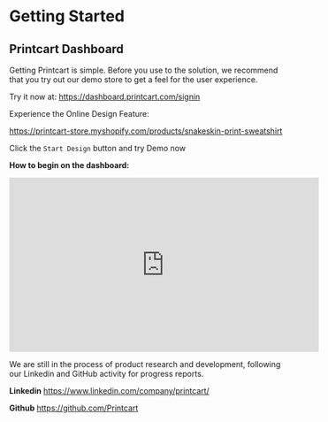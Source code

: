 # Getting Started

## Printcart Dashboard
Getting Printcart is simple. Before you use to the solution, we recommend that you try out our demo store to get a feel for the user experience.

Try it now at: 
https://dashboard.printcart.com/signin

Experience the Online Design Feature:

https://printcart-store.myshopify.com/products/snakeskin-print-sweatshirt

Click the `Start Design` button and try Demo now

**How to begin on the dashboard:**

<iframe width="560" height="315" src="https://www.youtube.com/embed/Pm3tVMvqvIU" title="YouTube video player" frameborder="0" allow="accelerometer; autoplay; clipboard-write; encrypted-media; gyroscope; picture-in-picture" allowfullscreen></iframe>

We are still in the process of product research and development, following our Linkedin and GitHub activity for progress reports.

**Linkedin**  https://www.linkedin.com/company/printcart/

**Github**  https://github.com/Printcart